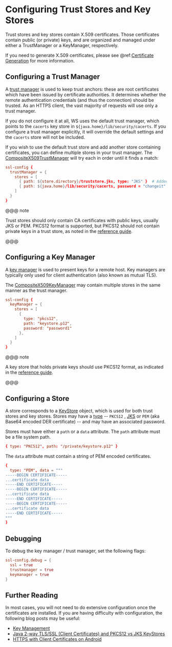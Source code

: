# Configuring Trust Stores and Key Stores

Trust stores and key stores contain X.509 certificates. Those
certificates contain public (or private) keys, and are organized and
managed under either a TrustManager or a KeyManager, respectively.

If you need to generate X.509 certificates, please see @ref:[Certificate Generation](CertificateGeneration.md) for more information.

## Configuring a Trust Manager

A [trust
manager](https://docs.oracle.com/javase/8/docs/technotes/guides/security/jsse/JSSERefGuide.html#TrustManager)
is used to keep trust anchors: these are root certificates which have
been issued by certificate authorities. It determines whether the remote
authentication credentials (and thus the connection) should be trusted.
As an HTTPS client, the vast majority of requests will use only a trust
manager.

If you do not configure it at all, WS uses the default trust manager,
which points to the `cacerts` key store in
`${java.home}/lib/security/cacerts`. If you configure a trust manager
explicitly, it will override the default settings and the `cacerts`
store will not be included.

If you wish to use the default trust store and add another store
containing certificates, you can define multiple stores in your trust
manager. The
[CompositeX509TrustManager](api/scala/play/api/libs/ws/ssl/CompositeX509TrustManager.html)
will try each in order until it finds a match:

```conf
ssl-config {
  trustManager = {
    stores = [
      { path: ${store.directory}/truststore.jks, type: "JKS" }  # Added trust store
      { path: ${java.home}/lib/security/cacerts, password = "changeit" } # Default trust store
    ]
  }
}
```

@@@ note

Trust stores should only contain CA certificates with
public keys, usually JKS or PEM. PKCS12 format is supported, but
PKCS12 should not contain private keys in a trust store, as noted in
the [reference
guide](https://docs.oracle.com/javase/8/docs/technotes/guides/security/jsse/JSSERefGuide.html#SunJSSE).

@@@

## Configuring a Key Manager

A [key
manager](https://docs.oracle.com/javase/8/docs/technotes/guides/security/jsse/JSSERefGuide.html#KeyManager)
is used to present keys for a remote host. Key managers are typically
only used for client authentication (also known as mutual TLS).

The
[CompositeX509KeyManager](api/scala/play/api/libs/ws/ssl/CompositeX509KeyManager.html)
may contain multiple stores in the same manner as the trust manager.

```conf
ssl-config {
  keyManager = {
    stores = [
      {
        type: "pkcs12",
        path: "keystore.p12",
        password: "password1"
      },
    ]
  }
}
```

@@@ note

A key store that holds private keys should use PKCS12
format, as indicated in the [reference
guide](https://docs.oracle.com/javase/8/docs/technotes/guides/security/jsse/JSSERefGuide.html#SunJSSE).

@@@

## Configuring a Store

A store corresponds to a
[KeyStore](https://docs.oracle.com/javase/8/docs/api/java/security/KeyStore.html)
object, which is used for both trust stores and key stores. Stores may
have a
[type](https://docs.oracle.com/javase/8/docs/technotes/guides/security/StandardNames.html#KeyStore)
-- `PKCS12` , [JKS](https://docs.oracle.com/javase/8/docs/technotes/guides/security/crypto/CryptoSpec.html#KeystoreImplementation)
or `PEM` (aka Base64 encoded DER certificate) -- and may have an
associated password.

Stores must have either a `path` or a `data` attribute. The `path`
attribute must be a file system path.

```conf
{ type: "PKCS12", path: "/private/keystore.p12" }
```

The `data` attribute must contain a string of PEM encoded
certificates.

```conf
{
  type: "PEM", data = """
-----BEGIN CERTIFICATE-----
...certificate data
-----END CERTIFICATE-----
-----BEGIN CERTIFICATE-----
...certificate data
-----END CERTIFICATE-----
-----BEGIN CERTIFICATE-----
...certificate data
-----END CERTIFICATE-----
"""
}
```

## Debugging

To debug the key manager / trust manager, set the following flags:

```conf
ssl-config.debug = {
  ssl = true
  trustmanager = true
  keymanager = true
}
```

## Further Reading

In most cases, you will not need to do extensive configuration once the
certificates are installed. If you are having difficulty with
configuration, the following blog posts may be useful:

 * [Key
Management](https://docs.oracle.com/javase/8/docs/technotes/guides/security/crypto/CryptoSpec.html#KeyManagement)
 * [Java 2-way TLS/SSL (Client Certificates) and PKCS12 vs JKS
KeyStores](http://blog.palominolabs.com/2011/10/18/java-2-way-tlsssl-client-certificates-and-pkcs12-vs-jks-keystores/)
 * [HTTPS with Client Certificates on
Android](http://chariotsolutions.com/blog/post/https-with-client-certificates-on/)
